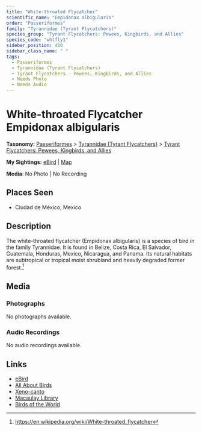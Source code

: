```yaml
---
title: "White-throated Flycatcher"
scientific_name: "Empidonax albigularis"
order: "Passeriformes"
family: "Tyrannidae (Tyrant Flycatchers)"
species_group: "Tyrant Flycatchers: Pewees, Kingbirds, and Allies"
species_code: "whtfly1"
sidebar_position: 410
sidebar_class_name: " "
tags: 
  - Passeriformes
  - Tyrannidae (Tyrant Flycatchers)
  - Tyrant Flycatchers - Pewees, Kingbirds, and Allies
  - Needs Photo
  - Needs Audio
---
```


# White-throated Flycatcher <span className='sci_name'>Empidonax albigularis</span>

**Taxonomy:** [Passeriformes](/tags/passeriformes) > [Tyrannidae (Tyrant Flycatchers)](/tags/tyrannidae-tyrant-flycatchers) > [Tyrant Flycatchers: Pewees, Kingbirds, and Allies](/tags/tyrant-flycatchers-pewees-kingbirds-and-allies)

**My Sightings:** [eBird](https://ebird.org/lifelist?r=world&time=life&spp=whtfly1) | [Map](/map?species_code=whtfly1)

**Media**: No Photo | No Recording

## Places Seen

* Ciudad de México, Mexico

## Description
The white-throated flycatcher (Empidonax albigularis) is a species of bird in the family Tyrannidae. It is found in Belize, Costa Rica, El Salvador, Guatemala, Honduras, Mexico, Nicaragua, and Panama. Its natural habitats are subtropical or tropical moist shrubland and heavily degraded former forest.[^1]

[^1]: https://en.wikipedia.org/wiki/White-throated_flycatcher

## Media
### Photographs
No photographs available.

### Audio Recordings
No audio recordings available.

## Links
* [eBird](https://ebird.org/species/whtfly1) 
* [All About Birds](https://www.allaboutbirds.org/guide/whtfly1) 
* [Xeno-canto](https://www.xeno-canto.org/species/empidonax-albigularis) 
* [Macaulay Library](https://search.macaulaylibrary.org/catalog?taxonCode=whtfly1&sort=rating_rank_desc)
* [Birds of the World](https://birdsoftheworld.org/bow/species/whtfly1)
